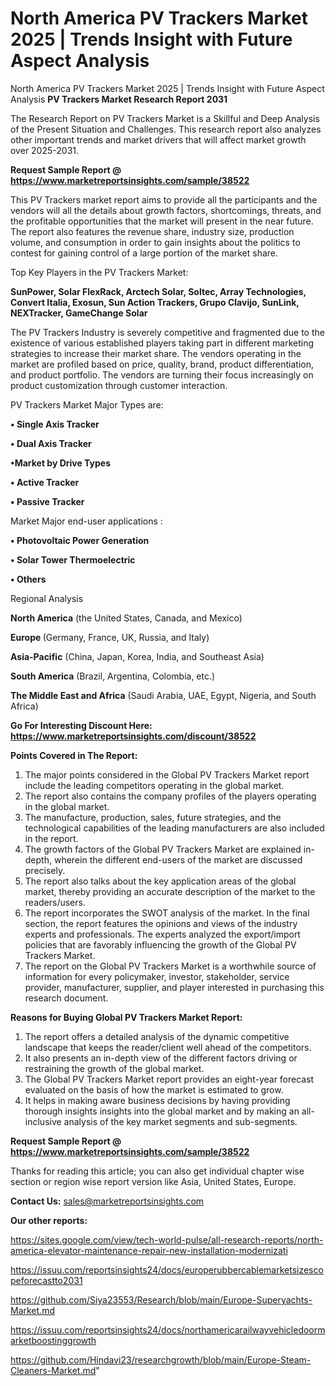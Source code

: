 # North America PV Trackers Market 2025 | Trends Insight with Future Aspect Analysis
North America PV Trackers Market 2025 | Trends Insight with Future Aspect Analysis
<strong>PV Trackers Market Research Report 2031</strong>

The Research Report on PV Trackers Market is a Skillful and Deep Analysis of the Present Situation and Challenges. This research report also analyzes other important trends and market drivers that will affect market growth over 2025-2031.

<strong>Request Sample Report @ <a href=https://www.marketreportsinsights.com/sample/38522>https://www.marketreportsinsights.com/sample/38522</a></strong>

This PV Trackers market report aims to provide all the participants and the vendors will all the details about growth factors, shortcomings, threats, and the profitable opportunities that the market will present in the near future. The report also features the revenue share, industry size, production volume, and consumption in order to gain insights about the politics to contest for gaining control of a large portion of the market share.

Top Key Players in the PV Trackers Market:

<strong>SunPower, Solar FlexRack, Arctech Solar, Soltec, Array Technologies, Convert Italia, Exosun, Sun Action Trackers, Grupo Clavijo, SunLink, NEXTracker, GameChange Solar</strong>

The PV Trackers Industry is severely competitive and fragmented due to the existence of various established players taking part in different marketing strategies to increase their market share. The vendors operating in the market are profiled based on price, quality, brand, product differentiation, and product portfolio. The vendors are turning their focus increasingly on product customization through customer interaction.

PV Trackers Market Major Types are:

<strong>•  Single Axis Tracker

•  Dual Axis Tracker

•Market by Drive Types

•  Active Tracker

•  Passive Tracker</strong>

Market Major end-user applications :

<strong>•  Photovoltaic Power Generation

•  Solar Tower Thermoelectric

•  Others</strong>

Regional Analysis

</u><strong><b>North America</b></strong> (the United States, Canada, and Mexico)

<strong><b>Europe </b></strong>(Germany, France, UK, Russia, and Italy)

<strong><b>Asia-Pacific</b></strong> (China, Japan, Korea, India, and Southeast Asia)

<strong><b>South America</b></strong> (Brazil, Argentina, Colombia, etc.)

<strong><b>The Middle East and Africa</b></strong> (Saudi Arabia, UAE, Egypt, Nigeria, and South Africa)

<strong>Go For Interesting Discount Here: <a href=https://www.marketreportsinsights.com/discount/38522>https://www.marketreportsinsights.com/discount/38522</a></strong>

<strong>Points Covered in The Report:</strong>
<ol>
  <li>The major points considered in the Global PV Trackers Market report include the leading competitors operating in the global market.</li>
  <li>The report also contains the company profiles of the players operating in the global market.</li>
  <li>The manufacture, production, sales, future strategies, and the technological capabilities of the leading manufacturers are also included in the report.</li>
  <li>The growth factors of the Global PV Trackers Market are explained in-depth, wherein the different end-users of the market are discussed precisely.</li>
  <li>The report also talks about the key application areas of the global market, thereby providing an accurate description of the market to the readers/users.</li>
  <li>The report incorporates the SWOT analysis of the market. In the final section, the report features the opinions and views of the industry experts and professionals. The experts analyzed the export/import policies that are favorably influencing the growth of the Global PV Trackers Market.</li>
  <li>The report on the Global PV Trackers Market is a worthwhile source of information for every policymaker, investor, stakeholder, service provider, manufacturer, supplier, and player interested in purchasing this research document.</li>
</ol>
<strong>Reasons for Buying Global PV Trackers Market Report:</strong>

<ol>
  <li>The report offers a detailed analysis of the dynamic competitive landscape that keeps the reader/client well ahead of the competitors.</li>
  <li>It also presents an in-depth view of the different factors driving or restraining the growth of the global market.</li>
  <li>The Global PV Trackers Market report provides an eight-year forecast evaluated on the basis of how the market is estimated to grow.</li>
  <li>It helps in making aware business decisions by having providing thorough insights insights into the global market and by making an all-inclusive analysis of the key market segments and sub-segments.</li>
</ol>
<strong>Request Sample Report @ <a href=https://www.marketreportsinsights.com/sample/38522>https://www.marketreportsinsights.com/sample/38522</a></strong>


Thanks for reading this article; you can also get individual chapter wise section or region wise report version like Asia, United States, Europe.

<strong>Contact Us:</strong>
sales@marketreportsinsights.com

<strong>Our other reports:</strong>

<a href=https://sites.google.com/view/tech-world-pulse/all-research-reports/north-america-elevator-maintenance-repair-new-installation-modernizati>https://sites.google.com/view/tech-world-pulse/all-research-reports/north-america-elevator-maintenance-repair-new-installation-modernizati</a>

<a href=https://issuu.com/reportsinsights24/docs/europerubbercablemarketsizescopeforecastto2031>https://issuu.com/reportsinsights24/docs/europerubbercablemarketsizescopeforecastto2031</a>

<a href=https://github.com/Siya23553/Research/blob/main/Europe-Superyachts-Market.md>https://github.com/Siya23553/Research/blob/main/Europe-Superyachts-Market.md</a>

<a href=https://issuu.com/reportsinsights24/docs/northamericarailwayvehicledoormarketboostinggrowth>https://issuu.com/reportsinsights24/docs/northamericarailwayvehicledoormarketboostinggrowth</a>

<a href=https://github.com/Hindavi23/researchgrowth/blob/main/Europe-Steam-Cleaners-Market.md>https://github.com/Hindavi23/researchgrowth/blob/main/Europe-Steam-Cleaners-Market.md</a>"
